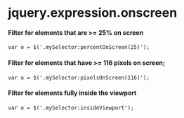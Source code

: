 jquery.expression.onscreen
==========================

#### Filter for elements that are >= 25% on screen

```
var o = $('.mySelector:percentOnScreen(25)');
```

#### Filter for elements that have >= 116 pixels on screen;

```
var o = $('.mySelector:pixelsOnScreen(116)');
```

#### Filter for elements fully inside the viewport
```
var o = $('.mySelector:insideViewport');
```